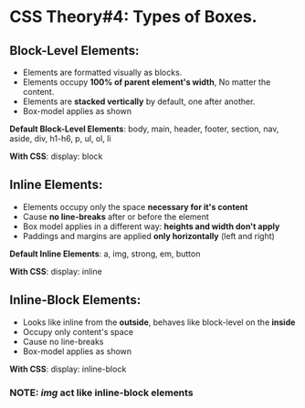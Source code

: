 # CSS Theory#4: Types of Boxes.

## Block-Level Elements:

- Elements are formatted visually as blocks.
- Elements occupy **100% of parent element's width**, No matter the content.
- Elements are **stacked vertically** by default, one after another.
- Box-model applies as shown

**Default Block-Level Elements**: body, main, header, footer, section, nav, aside, div, h1-h6, p, ul, ol, li

**With CSS**: display: block

## Inline Elements:

- Elements occupy only the space **necessary for it's content**
- Cause **no line-breaks** after or before the element
- Box model applies in a different way: **heights and width don't apply**
- Paddings and margins are applied **only horizontally** (left and right)

**Default Inline Elements**: a, img, strong, em, button

**With CSS**: display: inline

## Inline-Block Elements:

- Looks like inline from the **outside**, behaves like block-level on the **inside**
- Occupy only content's space
- Cause no line-breaks
- Box-model applies as shown

**With CSS**: display: inline-block

### NOTE: _img_ act like inline-block elements
